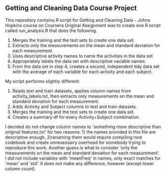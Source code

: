 ## Getting and Cleaning Data Course Project
This repository contains R script for Getting and Cleaning Data - Johns Hopkins course on Coursera
Original Assignment was to create one R script called run_analysis.R that does the following. 

  1.  Merges the training and the test sets to create one data set.
  2.  Extracts only the measurements on the mean and standard deviation for each measurement. 
  3.  Uses descriptive activity names to name the activities in the data set
  4.  Appropriately labels the data set with descriptive variable names. 
  5.  From the data set in step 4, creates a second, independent tidy data set with the average of each variable for each activity and each subject.

My script performs slightly different:
  1. Reads test and train datasets, applies column names from activity_labels.txt, then extracts only measurements on the mean and standard deviation for each measurement. 
  2. Adds Activity and Subject columns to test and train datasets.
  3. Merges the training and the test sets to create one data set.
  4. Creates a summary df for every Activity+Subject combination.

I decided do not change column names to 'something more descriptive than original features.txt' for two reasons: 1) the names provided in this file are descriptive enough, 2)renaming them would require compiling new codebook and create unnesessairy overhead for somebody trying to reproduce this work.
Another guess is what to consider 'only the measurements on the mean and standard deviation for each measurement'. I did not include variables with 'meanFreq' in names, only exact matches for 'mean' and 'std'. It does not make any difference, however (except lower column count).
